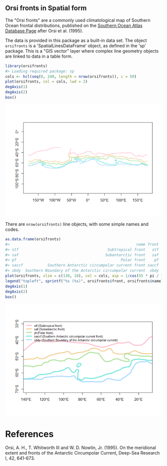 <!-- README.md is generated from README.Rmd. Please edit that file -->
Orsi fronts in Spatial form
---------------------------

The "Orsi fronts" are a commonly used climatological map of Southern Ocean frontal distributions, published on the [Southern Ocean Atlas Database Page](http://woceatlas.tamu.edu/Sites/html/atlas/SOA_DATABASE_DOWNLOAD.html) after Orsi et al. (1995).

The data is provided in this package as a built-in data set. The object `orsifronts` is a 'SpatialLinesDataFrame' object, as defined in the 'sp' package. This is a "GIS vector" layer where complex line geometry objects are linked to data in a table form.

``` r
library(orsifronts)
#> Loading required package: sp
cols <- hcl(seq(0, 240, length = nrow(orsifronts)), c = 50)
plot(orsifronts, col = cols, lwd = 2)
degAxis(1)
degAxis(2)
box()
```

![](README-unnamed-chunk-2-1.png)

There are `nrow(orsifronts)` line objects, with some simple names and codes.

``` r
as.data.frame(orsifronts)
#>                                                         name front
#> stf                                        Subtropical front   stf
#> saf                                       Subantarctic front   saf
#> pf                                               Polar front    pf
#> saccf           Southern Antarctic circumpolar current front saccf
#> sbdy  Southern Boundary of the Antarctic circumpolar current  sbdy
plot(orsifronts, xlim = c(130, 18), col = cols, asp = 1/cos(55 * pi / 180), lwd = 4)
legend("topleft", sprintf("%s (%s)", orsifronts$front, orsifronts$name),  col = cols, lwd = 4, cex = 0.8, bty = "n")
degAxis(1)
degAxis(2)
box()
```

![](README-unnamed-chunk-3-1.png)

References
==========

Orsi, A. H., T. Whitworth III and W. D. Nowlin, Jr. (1995). On the meridional extent and fronts of the Antarctic Circumpolar Current, Deep-Sea Research I, 42, 641-673.
